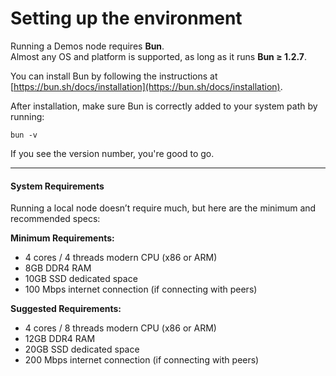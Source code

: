 # Setting up the environment

Running a Demos node requires **Bun**.\
Almost any OS and platform is supported, as long as it runs **Bun ≥ 1.2.7**.

You can install Bun by following the instructions at [https://bun.sh/docs/installation](https://bun.sh/docs/installation).

After installation, make sure Bun is correctly added to your system path by running:

`bun -v`

If you see the version number, you're good to go.

***

#### System Requirements

Running a local node doesn’t require much, but here are the minimum and recommended specs:

**Minimum Requirements:**

* 4 cores / 4 threads modern CPU (x86 or ARM)
* 8GB DDR4 RAM
* 10GB SSD dedicated space
* 100 Mbps internet connection (if connecting with peers)

**Suggested Requirements:**

* 4 cores / 8 threads modern CPU (x86 or ARM)
* 12GB DDR4 RAM
* 20GB SSD dedicated space
* 200 Mbps internet connection (if connecting with peers)
